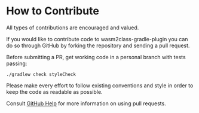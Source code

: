 # How to Contribute

All types of contributions are encouraged and valued.

If you would like to contribute code to wasm2class-gradle-plugin you can do so through GitHub by forking the
repository and sending a pull request.

Before submitting a PR, get working code in a personal branch with tests passing:

```
./gradlew check styleCheck
```

Please make every effort to follow existing conventions and style in order to keep the code as
readable as possible.

Consult [GitHub Help](https://help.github.com/articles/about-pull-requests/) for more
information on using pull requests.
